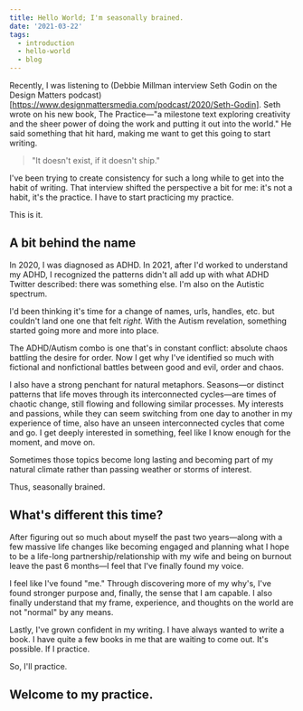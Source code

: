 ```yaml
---
title: Hello World; I'm seasonally brained.
date: '2021-03-22'
tags:
  - introduction
  - hello-world
  - blog
---
```

Recently, I was listening to (Debbie Millman interview Seth Godin on the Design Matters podcast)[https://www.designmattersmedia.com/podcast/2020/Seth-Godin]. Seth wrote on  his new book, The Practice—"a milestone text exploring creativity and the sheer power of doing the work and putting it out into the world." He said something that hit hard, making me want to get this going to start writing.

>"It doesn't exist, if it doesn't ship."

I've been trying to create consistency for such a long while to get into the habit of writing. That interview shifted the perspective a bit for me: it's not a habit, it's the practice. I have to start practicing my practice.

This is it.

## A bit behind the name
In 2020, I was diagnosed as ADHD. In 2021, after I'd worked to understand my ADHD, I recognized the patterns didn't all add up with what ADHD Twitter described: there was something else. I'm also on the Autistic spectrum.

I'd been thinking it's time for a change of names, urls, handles, etc. but couldn't land one one that felt _right._ With the Autism revelation, something started going more and more into place.

The ADHD/Autism combo is one that's in constant conflict: absolute chaos battling the desire for order. Now I get why I've identified so much with fictional and nonfictional battles between good and evil, order and chaos.

I also have a strong penchant for natural metaphors. Seasons—or distinct patterns that life moves through its interconnected cycles—are times of chaotic change,  still flowing and following similar processes. My interests and passions, while they can seem switching from one day to another in my experience of time, also have an unseen interconnected cycles that come and go. I get deeply interested in something, feel like I know enough for the moment, and move on.

Sometimes those topics become long lasting and becoming part of my natural climate rather than passing weather or storms of interest.

Thus, seasonally brained.

## What's different this time?
After figuring out so much about myself the past two years—along with a few massive life changes like becoming engaged and planning what I hope to be a life-long partnership/relationship with my wife and being on burnout leave the past 6 months—I feel that I've finally found my voice.

I feel like I've found "me." Through discovering more of my why's, I've found stronger purpose and, finally, the sense that I am capable. I also finally understand that my frame, experience, and thoughts on the world are not "normal" by any means.

Lastly, I've grown confident in my writing. I have always wanted to write a book. I have quite a few books in me that are waiting to come out. It's possible. If I practice.

So, I'll practice.

## Welcome to my practice.
